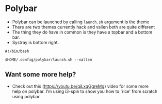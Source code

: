 # Polybar 
- Polybar can be launched by calling `launch.sh` argument is the theme
- There are two themes currently hack and vallen both are quite different
- The thing they do have in common is they have a topbar and a bottom bar. 
- Systray is bottom right. 

```$ cat ~/scripts/polybarstart 
#!/bin/bash

$HOME/.config/polybar/launch.sh --vallen
```

## Want some more help? 
- Check out this (https://youtu.be/qjLxqGgreMg) video for some more help on polybar. I'm using i3-spin to show you how to 'rice' from scratch using polybar.
